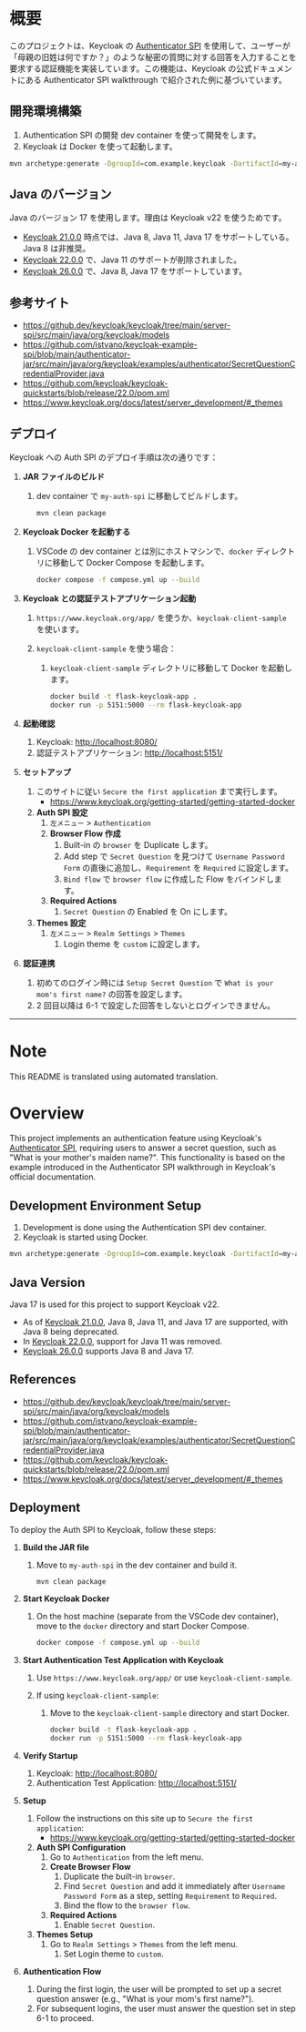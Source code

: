 # 概要

このプロジェクトは、Keycloak の [Authenticator SPI](https://www.keycloak.org/docs/26.0.0/server_development/#_auth_spi) を使用して、ユーザーが「母親の旧姓は何ですか？」のような秘密の質問に対する回答を入力することを要求する認証機能を実装しています。この機能は、Keycloak の公式ドキュメントにある Authenticator SPI walkthrough で紹介された例に基づいています。

## 開発環境構築

1. Authentication SPI の開発 dev container を使って開発をします。
2. Keycloak は Docker を使って起動します。

```bash
mvn archetype:generate -DgroupId=com.example.keycloak -DartifactId=my-auth-spi -DarchetypeArtifactId=maven-archetype-quickstart -DinteractiveMode=false
```

## Java のバージョン

Java のバージョン 17 を使用します。理由は Keycloak v22 を使うためです。

- [Keycloak 21.0.0](https://www.keycloak.org/docs/21.1.2/release_notes/#keycloak-21-0-0) 時点では、Java 8, Java 11, Java 17 をサポートしている。Java 8 は非推奨。
- [Keycloak 22.0.0](https://www.keycloak.org/docs/latest/release_notes/index.html#keycloak-22-0-0) で、Java 11 のサポートが削除されました。
- [Keycloak 26.0.0](https://www.keycloak.org/docs/latest/release_notes/index.html#keycloak-26-0-0) で、Java 8, Java 17 をサポートしています。

## 参考サイト

- <https://github.dev/keycloak/keycloak/tree/main/server-spi/src/main/java/org/keycloak/models>
- <https://github.com/istvano/keycloak-example-spi/blob/main/authenticator-jar/src/main/java/org/keycloak/examples/authenticator/SecretQuestionCredentialProvider.java>
- <https://github.com/keycloak/keycloak-quickstarts/blob/release/22.0/pom.xml>
- <https://www.keycloak.org/docs/latest/server_development/#_themes>

## デプロイ

Keycloak への Auth SPI のデプロイ手順は次の通りです：

1. **JAR ファイルのビルド**

   1. dev container で `my-auth-spi` に移動してビルドします。

      ```bash
      mvn clean package
      ```

2. **Keycloak Docker を起動する**

   1. VSCode の dev container とは別にホストマシンで、`docker` ディレクトリに移動して Docker Compose を起動します。

      ```bash
      docker compose -f compose.yml up --build
      ```

3. **Keycloak との認証テストアプリケーション起動**

   1. `https://www.keycloak.org/app/` を使うか、`keycloak-client-sample` を使います。
   2. `keycloak-client-sample` を使う場合：

      1. `keycloak-client-sample` ディレクトリに移動して Docker を起動します。

         ```bash
         docker build -t flask-keycloak-app .
         docker run -p 5151:5000 --rm flask-keycloak-app
         ```

4. **起動確認**

   1. Keycloak: <http://localhost:8080/>
   2. 認証テストアプリケーション: <http://localhost:5151/>

5. **セットアップ**

   1. このサイトに従い `Secure the first application` まで実行します。
      - <https://www.keycloak.org/getting-started/getting-started-docker>
   2. **Auth SPI 設定**
      1. `左メニュー` > `Authentication`
      2. **Browser Flow 作成**
         1. Built-in の `browser` を Duplicate します。
         2. Add step で `Secret Question` を見つけて `Username Password Form` の直後に追加し、`Requirement` を `Required` に設定します。
         3. `Bind flow` で `browser flow` に作成した Flow をバインドします。
      3. **Required Actions**
         1. `Secret Question` の Enabled を On にします。
   3. **Themes 設定**
      1. `左メニュー` > `Realm Settings` > `Themes`
         1. Login theme を `custom` に設定します。

6. **認証連携**

   1. 初めてのログイン時には `Setup Secret Question` で `What is your mom's first name?` の回答を設定します。
   2. 2 回目以降は 6-1 で設定した回答をしないとログインできません。

---

# Note

This README is translated using automated translation.

# Overview

This project implements an authentication feature using Keycloak's [Authenticator SPI](https://www.keycloak.org/docs/26.0.0/server_development/#_auth_spi), requiring users to answer a secret question, such as "What is your mother's maiden name?". This functionality is based on the example introduced in the Authenticator SPI walkthrough in Keycloak's official documentation.

## Development Environment Setup

1. Development is done using the Authentication SPI dev container.
2. Keycloak is started using Docker.

```bash
mvn archetype:generate -DgroupId=com.example.keycloak -DartifactId=my-auth-spi -DarchetypeArtifactId=maven-archetype-quickstart -DinteractiveMode=false
```

## Java Version

Java 17 is used for this project to support Keycloak v22.

- As of [Keycloak 21.0.0](https://www.keycloak.org/docs/21.1.2/release_notes/#keycloak-21-0-0), Java 8, Java 11, and Java 17 are supported, with Java 8 being deprecated.
- In [Keycloak 22.0.0](https://www.keycloak.org/docs/latest/release_notes/index.html#keycloak-22-0-0), support for Java 11 was removed.
- [Keycloak 26.0.0](https://www.keycloak.org/docs/latest/release_notes/index.html#keycloak-26-0-0) supports Java 8 and Java 17.

## References

- <https://github.dev/keycloak/keycloak/tree/main/server-spi/src/main/java/org/keycloak/models>
- <https://github.com/istvano/keycloak-example-spi/blob/main/authenticator-jar/src/main/java/org/keycloak/examples/authenticator/SecretQuestionCredentialProvider.java>
- <https://github.com/keycloak/keycloak-quickstarts/blob/release/22.0/pom.xml>
- <https://www.keycloak.org/docs/latest/server_development/#_themes>

## Deployment

To deploy the Auth SPI to Keycloak, follow these steps:

1. **Build the JAR file**

   1. Move to `my-auth-spi` in the dev container and build it.

      ```bash
      mvn clean package
      ```

2. **Start Keycloak Docker**

   1. On the host machine (separate from the VSCode dev container), move to the `docker` directory and start Docker Compose.

      ```bash
      docker compose -f compose.yml up --build
      ```

3. **Start Authentication Test Application with Keycloak**

   1. Use `https://www.keycloak.org/app/` or use `keycloak-client-sample`.
   2. If using `keycloak-client-sample`:

      1. Move to the `keycloak-client-sample` directory and start Docker.

         ```bash
         docker build -t flask-keycloak-app .
         docker run -p 5151:5000 --rm flask-keycloak-app
         ```

4. **Verify Startup**

   1. Keycloak: <http://localhost:8080/>
   2. Authentication Test Application: <http://localhost:5151/>

5. **Setup**

   1. Follow the instructions on this site up to `Secure the first application`:
      - <https://www.keycloak.org/getting-started/getting-started-docker>
   2. **Auth SPI Configuration**
      1. Go to `Authentication` from the left menu.
      2. **Create Browser Flow**
         1. Duplicate the built-in `browser`.
         2. Find `Secret Question` and add it immediately after `Username Password Form` as a step, setting `Requirement` to `Required`.
         3. Bind the flow to the `browser flow`.
      3. **Required Actions**
         1. Enable `Secret Question`.
   3. **Themes Setup**
      1. Go to `Realm Settings` > `Themes` from the left menu.
         1. Set Login theme to `custom`.

6. **Authentication Flow**

   1. During the first login, the user will be prompted to set up a secret question answer (e.g., "What is your mom's first name?").
   2. For subsequent logins, the user must answer the question set in step 6-1 to proceed.
